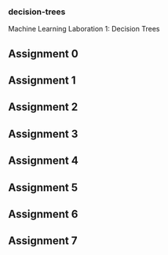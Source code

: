### decision-trees
Machine Learning Laboration 1: Decision Trees

## Assignment 0

## Assignment 1

## Assignment 2

## Assignment 3

## Assignment 4

## Assignment 5

## Assignment 6

## Assignment 7
